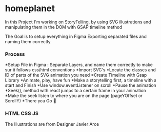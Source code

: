 # homeplanet

In this Project I'm working on StoryTelling, by using SVG illustrations and manipulating them in the DOM with GSAP timeline method

The Goal is to setup everything in Figma
Exporting separated files and naming them correctly

### Process
  *Setup File in Figma : Separate Layers, and name them correctly to make sur it follows css/html conventions
  *Import SVG's 
  *Locate the classes and ID of parts of the SVG animation you need
  *Create Timeline with Gsap Library
  *Animate, play, have fun
  *Make a storytelling first, a timeline with a start and Finish
  *Use window.eventListener on scroll
  *Pause the animation
  *Seek(), method with react jumps to a certain frame in your animation
  *Make the seek listen to where you are on the page (pageYOffset or ScrollY)
  *There you Go 🍎 

### HTML CSS JS

The Illustrations are from Designer Javier Arce

